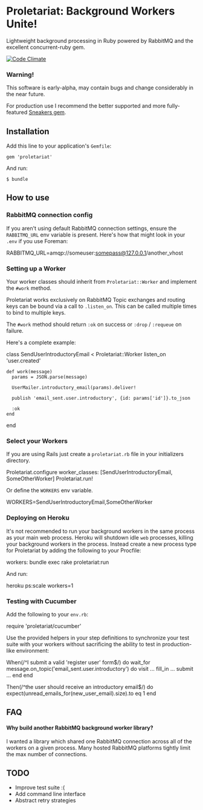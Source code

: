 # Proletariat: Background Workers Unite!

Lightweight background processing in Ruby powered by RabbitMQ and the excellent concurrent-ruby gem.

[![Code Climate](https://codeclimate.com/github/SebastianEdwards/proletariat.png)](https://codeclimate.com/github/SebastianEdwards/proletariat)

### Warning!

This software is early-alpha, may contain bugs and change considerably in the near future.

For production use I recommend the better supported and more fully-featured [Sneakers gem](https://github.com/jondot/sneakers).

## Installation

Add this line to your application's `Gemfile`:

    gem 'proletariat'

And run:

    $ bundle

## How to use

### RabbitMQ connection config

If you aren't using default RabbitMQ connection settings, ensure the `RABBITMQ_URL` env variable is present. Here's how that might look in your `.env` if you use Foreman:

  RABBITMQ_URL=amqp://someuser:somepass@127.0.0.1/another_vhost

### Setting up a Worker

Your worker classes should inherit from `Proletariat::Worker` and implement the `#work` method.

Proletariat works exclusively on RabbitMQ Topic exchanges and routing keys can be bound via a call to `.listen_on`. This can be called multiple times to bind to multiple keys.

The `#work` method should return `:ok` on success or `:drop` / `:requeue` on failure.

Here's a complete example:

  class SendUserIntroductoryEmail < Proletariat::Worker
    listen_on 'user.created'

    def work(message)
      params = JSON.parse(message)

      UserMailer.introductory_email(params).deliver!

      publish 'email_sent.user.introductory', {id: params['id']}.to_json

      :ok
    end
  end

### Select your Workers

If you are using Rails just create a `proletariat.rb` file in your initializers directory.

  Proletariat.configure worker_classes: [SendUserIntroductoryEmail, SomeOtherWorker]
  Proletariat.run!

Or define the `WORKERS` env variable.

  WORKERS=SendUserIntroductoryEmail,SomeOtherWorker

### Deploying on Heroku

It's not recommended to run your background workers in the same process as your main web process. Heroku will shutdown idle `web` processes, killing your background workers in the process. Instead create a new process type for Proletariat by adding the following to your Procfile:

  workers: bundle exec rake proletariat:run

And run:

  heroku ps:scale workers=1

### Testing with Cucumber

Add the following to your `env.rb`:

  require 'proletariat/cucumber'

Use the provided helpers in your step definitions to synchronize your test suite with your workers without sacrificing the ability to test in production-like environment:

  When(/^I submit a valid 'register user' form$/) do
    wait_for message.on_topic('email_sent.user.introductory') do
      visit   ...
      fill_in ...
      submit  ...
    end
  end

  Then(/^the user should receive an introductory email$/) do
    expect(unread_emails_for(new_user_email).size).to eq 1
  end

## FAQ

#### Why build another RabbitMQ background worker library?

I wanted a library which shared one RabbitMQ connection across all of the workers on a given process. Many hosted RabbitMQ platforms tightly limit the max number of connections.

## TODO
- Improve test suite :(
- Add command line interface
- Abstract retry strategies
